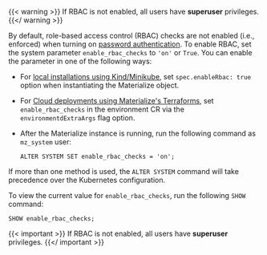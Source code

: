 {{< warning >}}
If RBAC is not enabled, all users have <red>**superuser**</red> privileges.
{{</ warning >}}

By default, role-based access control (RBAC) checks are not enabled (i.e.,
enforced) when turning on [password
authentication](/security/self-managed/authentication/#configuring-password-authentication). To
enable RBAC, set the system parameter `enable_rbac_checks` to `'on'` or `True`.
You can enable the parameter in one of the following ways:

- For [local installations using Kind/Minikube](/installation/#install-locally),
  set `spec.enableRbac: true` option when instantiating the Materialize object.

- For [Cloud deployments using Materialize's
  Terraforms](/installation/#install-on-cloud-provider), set
  `enable_rbac_checks` in the environment CR via the `environmentdExtraArgs`
  flag option.

- After the Materialize instance is running, run the following command as
  `mz_system` user:

  ```mzsql
  ALTER SYSTEM SET enable_rbac_checks = 'on';
  ```

If more than one method is used, the `ALTER SYSTEM` command will take precedence
over the Kubernetes configuration.

To view the current value for `enable_rbac_checks`, run the following `SHOW`
command:

```mzsql
SHOW enable_rbac_checks;
```

{{< important >}}
If RBAC is not enabled, all users have <red>**superuser**</red> privileges.
{{</ important >}}
